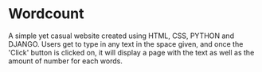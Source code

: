 # Wordcount

A simple yet casual website created using HTML, CSS, PYTHON and DJANGO. 
Users get to type in any text in the space given, and once the 'Click' button is clicked on, it will display a page with the text as well as the amount of number for each words.
